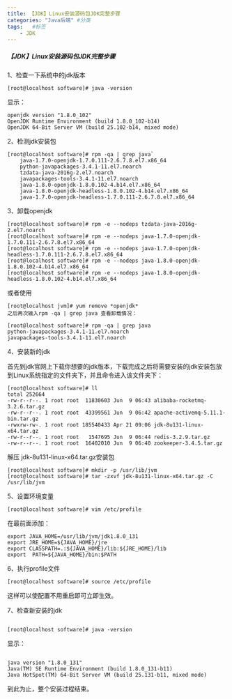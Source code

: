 ```yaml
---
title: 【JDK】Linux安装源码包JDK完整步骤
categories: "Java后端" #分类
tags:   #标签
	- JDK
---
```

##### 【JDK】Linux安装源码包JDK完整步骤

1、检查一下系统中的jdk版本

```shell
[root@localhost software]# java -version
```
显示：

```shell
openjdk version "1.8.0_102"
OpenJDK Runtime Environment (build 1.8.0_102-b14)
OpenJDK 64-Bit Server VM (build 25.102-b14, mixed mode)
```
2、检测jdk安装包

```shell
[root@localhost software]# rpm -qa | grep java`
    java-1.7.0-openjdk-1.7.0.111-2.6.7.8.el7.x86_64
    python-javapackages-3.4.1-11.el7.noarch
    tzdata-java-2016g-2.el7.noarch
    javapackages-tools-3.4.1-11.el7.noarch
    java-1.8.0-openjdk-1.8.0.102-4.b14.el7.x86_64
    java-1.8.0-openjdk-headless-1.8.0.102-4.b14.el7.x86_64
    java-1.7.0-openjdk-headless-1.7.0.111-2.6.7.8.el7.x86_64
```

3、卸载openjdk

```shell
[root@localhost software]# rpm -e --nodeps tzdata-java-2016g-2.el7.noarch
[root@localhost software]# rpm -e --nodeps java-1.7.0-openjdk-1.7.0.111-2.6.7.8.el7.x86_64
[root@localhost software]# rpm -e --nodeps java-1.7.0-openjdk-headless-1.7.0.111-2.6.7.8.el7.x86_64
[root@localhost software]# rpm -e --nodeps java-1.8.0-openjdk-1.8.0.102-4.b14.el7.x86_64
[root@localhost software]# rpm -e --nodeps java-1.8.0-openjdk-headless-1.8.0.102-4.b14.el7.x86_64
```
或者使用

```shell
[root@localhost jvm]# yum remove *openjdk*
之后再次输入rpm -qa | grep java 查看卸载情况：

[root@localhost software]# rpm -qa | grep java
python-javapackages-3.4.1-11.el7.noarch
javapackages-tools-3.4.1-11.el7.noarch
```

4、安装新的jdk

首先到jdk官网上下载你想要的jdk版本，下载完成之后将需要安装的jdk安装包放到Linux系统指定的文件夹下，并且命令进入该文件夹下：
```shell
[root@localhost software]# ll
total 252664
-rw-r--r--. 1 root root  11830603 Jun  9 06:43 alibaba-rocketmq-3.2.6.tar.gz
-rw-r--r--. 1 root root  43399561 Jun  9 06:42 apache-activemq-5.11.1-bin.tar.gz
-rwxrw-rw-. 1 root root 185540433 Apr 21 09:06 jdk-8u131-linux-x64.tar.gz
-rw-r--r--. 1 root root   1547695 Jun  9 06:44 redis-3.2.9.tar.gz
-rw-r--r--. 1 root root  16402010 Jun  9 06:40 zookeeper-3.4.5.tar.gz
```

解压 jdk-8u131-linux-x64.tar.gz安装包

```shell
[root@localhost software]# mkdir -p /usr/lib/jvm
[root@localhost software]# tar -zxvf jdk-8u131-linux-x64.tar.gz -C /usr/lib/jvm
```
5、设置环境变量

```shell
[root@localhost software]# vim /etc/profile
```

在最前面添加：

```shell
export JAVA_HOME=/usr/lib/jvm/jdk1.8.0_131  
export JRE_HOME=${JAVA_HOME}/jre  
export CLASSPATH=.:${JAVA_HOME}/lib:${JRE_HOME}/lib  
export  PATH=${JAVA_HOME}/bin:$PATH
```
6、执行profile文件

```shell
[root@localhost software]# source /etc/profile
```
这样可以使配置不用重启即可立即生效。

7、检查新安装的jdk
```shell

[root@localhost software]# java -version
```
显示：
```shell

java version "1.8.0_131"
Java(TM) SE Runtime Environment (build 1.8.0_131-b11)
Java HotSpot(TM) 64-Bit Server VM (build 25.131-b11, mixed mode)
```
到此为止，整个安装过程结束。